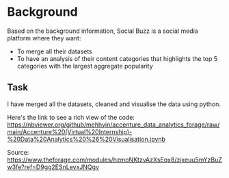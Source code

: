 # Background 

Based on the background information, Social Buzz is a social media platform where they want:

- To merge all their datasets
- To have an analysis of their content categories that highlights the top 5 categories with the largest aggregate popularity

## Task
I have merged all the datasets, cleaned and visualise the data using python.

Here's the link to see a rich view of the code: https://nbviewer.org/github/mehhyin/accenture_data_analytics_forage/raw/main/Accenture%20(Virtual%20Internship)-%20Data%20Analytics%20%26%20Visualisation.ipynb

Source: https://www.theforage.com/modules/hzmoNKtzvAzXsEqx8/zjxeuu5mYzBuZw3fe?ref=D9gg2ESnLeyxJNQgv
